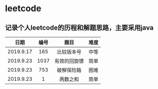 # leetcode

## 记录个人leetcode的历程和解题思路，主要采用java

日期|编号|题目|难度
---|:--:|:--:|---:
2019.9.17|165|比较版本号|中等
2019.9.23|1037|有效的回旋镖|简单
2019.9.23|753|破解保险箱|困难
2019.9.23|1|两数之和|简单
